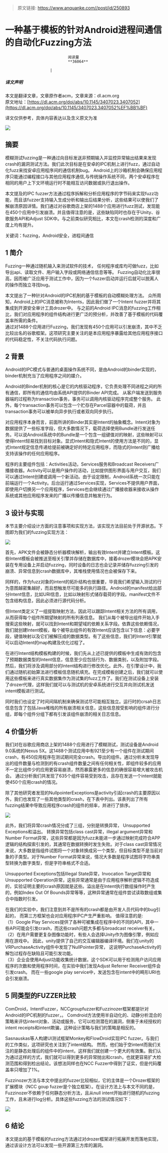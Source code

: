 > 原文链接: https://www.anquanke.com//post/id/250893 


# 一种基于模板的针对Android进程间通信的自动化Fuzzing方法


                                阅读量   
                                **36064**
                            
                        |
                        
                                                                                    



##### 译文声明

本文是翻译文章，文章原作者acm，文章来源：dl.acm.org
                                <br>原文地址：[https://dl.acm.org/doi/abs/10.1145/3407023.3407052﻿](https://dl.acm.org/doi/abs/10.1145/3407023.3407052%EF%BB%BF)

译文仅供参考，具体内容表达以及含义原文为准

[![](https://p0.ssl.qhimg.com/t017cd136f9b402954d.jpg)](https://p0.ssl.qhimg.com/t017cd136f9b402954d.jpg)



## 摘要

模糊测试fuzzing是一种通过向目标发送非预期输入并监控异常输出结果来发现crash的漏洞测试方法。我们此次目标是在安卓的IPC机制上进行fuzz，通过自动化fuzz来找安卓应用程序间的通信机制bug。 Android上的沙箱机制会确保应用程序只能通过编程接口与其他应用程序通信,与传统操作系统不同，两个安卓程序在相同的用户上下文环境运行时不能相互访问数据或执行退出操作。

本文提及的IPC fuzzer方法通过程序拆解和分析应用程序的字节码来实现fuzz功能，而且该fuzzer支持输入生成分析和输出后结果分析，这些结果可以使我们了解崩溃原因详情。我们通过对谷歌商店上架的1488个应用进行fuzz测试，发现能在450个应用中引发崩溃。并且值得注意的是，这些缺陷同时也存在于Unity、谷歌服务API和Adjust SDK中。与之前类似研究相比，本文在crash检测的深度和广度上均有提升。

关键词：fuzzing，Android安全，进程间通信



## 1 简介

Fuzzing一种通过随机输入来测试软件的技术， 任何程序或库均可做fuzz，比如导出api、读取文件、用户输入字段或网络通信信息等等。 Fuzzing自动化比率很高，因而被广泛应用于测试工作中，因为一个fuzzer启动并运行后就可以脱离人的操作而独立寻找bug。

本文提出了一种针对Android的IPC机制的基于模板的自动模糊处理方法。 众所周知，Android上的IPC消息被称为Intents，因此我们做了一个Intent fuzzer并将其集成到开源安全审计工具drozer中。 与之前的Android IPC消息的fuzzing工作相比，我们对应用程序的组件结构进行更广泛的预分析，并改善了基于模板的代码覆盖率所需的条件。<br>
通过对1488个应用进行Fuzzing，我们发现有450个应用可以引发崩溃，其中不乏比较出名的谷歌框架。这项研究主要关注的是本应用程序暴露给其他应用程序接口的代码稳定性，不关注代码执行问题。



## 2 背景

Android的IPC模式与普通的桌面操作系统不同，是由Android的binder实现的，binder机制充当了应用程序之间的媒介。

Android的Binder机制的核心是它的内核驱动程序，它负责处理不同进程之间的所有通信，即所有的通信均由系统API提供的Binder API完成。 从客户端发送到服务器端的过程称为transaction事务，事务可以调用内核驱动程序完成整个服务。 此外，每个transaction事务可以包含一个贮存在Parcel容器中的载荷，并且transaction事务可以被单向异步执行或者双向同步执行。

对应用程序本身而言，前面所讲的Binder其实是Intent的抽象概念。Intent对象为数据提供了一些标准字段，但大多数情况下，载荷选择使用Bundle进行发送任务。可以说Android系统中的Bundle是一个包含一组键值对的映射，这些映射可以使得Intent轻易找到目标对象。显式Intent和隐式Intent的使用方法是不同的，显式Intent规定信息传递给提前被确定好的特定应用程序，而隐式的Intent则广播给支持该操作的任何应用程序。

程序的主要组件包括：Activities活动，Services服务和Broadcast Receivers广播接收器。Activity可以是用户操作的活动，比如提供图形界面与用户交互，我们可以通过Intent创建或调用一个新活动。由于设定限制，Android系统一次只能在前端运行一个Activity。后台运行通过Services实现，Services不提供用户界面，即使用户切换另一个应用程序，Services也会继续通过广播接收器来接收从操作系统或其他应用程序发来的广播以传播信息并触发行为。



## 3 设计与实现

本节主要介绍设计方面的注意事项和实现方法，该实现方法目前处于开源状态。下图即为我们的fuzzing实现方法：

[![](https://p1.ssl.qhimg.com/t01c74a1ed23231f0de.png)](https://p1.ssl.qhimg.com/t01c74a1ed23231f0de.png)

首先，APK文件会被静态分析器模块解析，输出有效Intent并建立Intent模板。这些Intent模板会被推送至相关引擎并存储在数据库中，接着drozer模块会把APK安装在专用设备上并启动fuzzing，同时设备的日志也会记录并储存fuzzing引发的崩溃、异常信息到crash数据库中，其堆栈使用情况也会被保存下来。

同样的，作为fuzz对象的intent的拓扑结构也很重要，毕竟我们希望输入测试的行为意图越密集越好，而且想触发尽可能多的执行路径。Android的manifest给出部分Intent信息，比如URI信息，比如以映射形式储存载荷的字段。manifest文件不包含结构信息，因此必须进行源代码分析。

但Intent类定义了一组提取映射方法，因此可以跟踪Intent相关方法的所有调用，从而获得每个组件所期望映射的所有列表信息。 我们从每个被导出组件开始入手搜索这些映射，就可以找到Intent和期望域的依赖关系字段。依靠这些依赖情况，我们就创建Intent模板，每个被导出组件的有效Intent应该包含以下信息：必要字段，键值映射以及它们被解压成的数据类型。有了这些信息，我们的Intent引擎就可以启动Intent的map构建及优化过程了。

在进行Intent结构模板构建的时候，我们先从上述已提供的模板中生成有效的包含了预期数据类型的Intent信息，信息至少应包括行为、数据类别，以及附加字段。然后，我们将涉及调用部分的Intent结构进行修改优化。此外，在引擎设计中，我们通过随机初始算法进行模板信息随机填充。在完成模板创建之后，我们就可以使用这些模板来进行真实数据集作为测试集的fuzz工作了。我们在测试设备上安装了drozer代理，这样我们就可以与测试机的安卓系统进行交互并向测试机发送intent模板进行测试。

同时我们也设定了时间间隔机制来确保测试尽可能相互独立。运行时的crsah日志信息包含了包括Java堆栈的所有崩溃相关信息，这些信息按受影响的组件进行分组，即每个组件分组下都有引发该组件崩溃的相关日志信息。



## 4 价值分析

我们对在谷歌应用商店上架的1488个应用进行了模糊测试，测试设备是Android 9.0系统的Nexus 5X。这1488个测试应用中有921至少有一个组件在测试期间crash，有450应用程序在测试期间完全crash。导出的组件。通过分析未发现导出的组件数量与检测到的有crash组件数量之间有任何相关性，即组件较多的应用不一定比组件少的应用更容易崩溃，然而暴露更多的信息的确很容易增大被攻击机会。 通过分析我们共发现了635个组件容易受到攻击，且存在发送一个intent就能使450个应用crash的情况。

除了其他研究者发现的NullpointerExceptions是activity引起crash的主要原因以外，我们也发现了一些其他类型的crash，在下表中列出。该表列出了所有fuzzing结果中导致应用程序crash的组件的频率，并进行了排序。

[![](https://p2.ssl.qhimg.com/t01e7f3b10eb48fae7b.png)](https://p2.ssl.qhimg.com/t01e7f3b10eb48fae7b.png)

此外，我们将异常crash情况分成了三组，分别是转换异常， Unsupported Exceptions和溢出。 转换异常包括class cast异常，illegal argument异常和Number Format异常，这些异常都是因为fuzz未能进一步通过映射完成符合APP逻辑的结构探索引发的，其通常在数据转换时发生失败。对于class cast异常情况来说，大多数是指组件试图将一个对象转换成另一个类型，但目标类型不是当前对象的子类型。对于Number Format异常来说，情况大多数是程序试图将字符串类型转换为数字类型，但是字符串格式不合适。

Unsupported Exceptions包括Illegal State异常，Invocation Target异常和Unsupported Operation异常，这些异常通常是由于应用程序解析逻辑不符造成的，实验证明主要的crash原因就是这些。溢出是在Intent执行数组操作时产生的，例如Index Out Of Bounds异常等等，这种异常通常在组件尝试读取数组或集合中指数时引发。

在我们的实验中，我们注意到并不是所有的crash都是由开发人员代码中的bug引起的， 而第三方框架也会对应用程序IPC产生严重影响。 值得注意的是:<br>
（1）Google Play Services提供了各种可被集成在程序中的不同的API，其中一些API可能会引发crash，而这些crash问题大多都与broadcast receiver有关。<br>
（2）在用户需要更复杂图像功能时，有些人会选择Unity作为图像引擎，例如应用在游戏中。 因此，unity提供了自己的交互编辑器编译环境。我们在unity的VRPurchaseActivity组件中发现了NullPointer异常， 这说明PurchaseActivity的解包过程存在缺陷且可能引发功能。<br>
（3）企业会使用Adjust功能收集统计数据，这个SDK可以用于检测用户访问应用程序的次数和使用程序时间，在实验中我们发现Adjust Referrer Receiver组件会引发crash。 而在一些google play service中，发送包含在intent中的畸形URI也会引发崩溃。



## 5 同类型的FUZZER比较

ComDroid，IntentFuzzer，NCCgroupfuzzer和Fuzzinozer框架都是针对Android的IPC机制的fuzzer，。 Comdroid方法使用半自动化的、动静分析混合的策略来评估intent对象、活动或服务，它可以检测潜在的漏洞，侧重于未经授权的intent receipts和intent欺骗，这种设计策略与我们的策略是相反的。

Sasnauskas等人构建UI测试框架Monkey和FlowDroid实现IPC fuzzer。与我们的工作类似，这项研究也关注到了intent结构。 然而，他们始于空intent而我们关注的是静态处理后的组件中的intent，这样我们就创建一个更大的有效集。我们认为通过这样的方式，我们就可以得到更多的异常抛出和crash，也就更容易扩大检测范围和得到检出结论。该想法同样也在NCC Fuzzer中得到了证实，但是代码覆盖率只增加了1%。

Fuzzinozer方法与本文中提出的fuzzer比较相似，它的主体是一个Drozer框架的扩展模块（NCC goup fuzzer是个独立框架）。在设计方法上与本文不同的是， Fuzzinozer不依赖于任何静态分析方法，且从null intent开始进行随机的fuzzing工作，且未进行log分析。具体这些fuzzing方法的测试情况如下：

[![](https://p0.ssl.qhimg.com/t011c9f4383656bdd30.png)](https://p0.ssl.qhimg.com/t011c9f4383656bdd30.png)



## 6 结论

本文提出的基于模板的fuzzing方法通过对drozer框架进行拓展开发而落地实现，通过该设计方法可以发现一些开源第三方库的漏洞。
